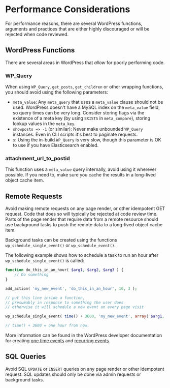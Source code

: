 # Performance Considerations

For performance reasons, there are several WordPress functions, arguments and practices that are either highly discouraged or will be rejected when code reviewed.

## WordPress Functions

There are several areas in WordPress that _allow_ for poorly performing code.

### WP_Query

When using `WP_Query`, `get_posts`, `get_children` or other wrapping functions, you should avoid using the following parameters:

- `meta_value`: Any `meta_query` that uses a `meta_value` clause should not be used. WordPress doesn't have a MySQL index on the `meta_value` field, so query times can be very long. Consider storing flags via the existence of a meta key (by using `EXISTS` in `meta_compare`), storing lookup values in the `meta_key`.
- `showposts => -1` (or similar): Never make unbounded `WP_Query` instances. Even in CLI scripts it's best to paginate requests.
- `s`: Using the in-build `WP_Query` is very slow, though this parameter is OK to use if you have Elasticsearch enabled.

### attachment_url_to_postid

This function uses a `meta_value` query internally, avoid using it wherever possible. If you need to, make sure you cache the results in a long-lived object cache item.

## Remote Requests

Avoid making remote requests on any page render, or other idempotent GET request. Code that does so will typically be rejected at code review time. Parts of the page render that require data from a remote resource should use background tasks to push the remote data to a long-lived object cache item.

Background tasks can be created using the functions `wp_schedule_single_event()` or `wp_schedule_event()`.

The following example shows how to schedule a task to run an hour after `wp_schedule_single_event()` is called:

```php
function do_this_in_an_hour( $arg1, $arg2, $arg3 ) {
    // Do something
}

add_action( 'my_new_event', 'do_this_in_an_hour', 10, 3 );

// put this line inside a function,
// presumably in response to something the user does
// otherwise it will schedule a new event on every page visit

wp_schedule_single_event( time() + 3600, 'my_new_event', array( $arg1, $arg2, $arg3 ) );

// time() + 3600 = one hour from now.
```

More information can be found in the WordPress developer documentation for creating [one time events](https://developer.wordpress.org/reference/functions/wp_schedule_single_event/) and [recurring events](https://developer.wordpress.org/reference/functions/wp_schedule_event/).

## SQL Queries

Avoid SQL `UPDATE` or `INSERT` queries on any page render or other idempotent request. SQL updates should only be done via admin requests or background tasks.
